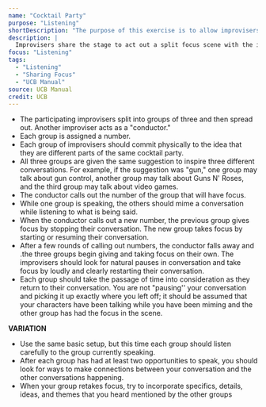 ```yaml
---
name: "Cocktail Party"
purpose: "Listening"
shortDescription: "The purpose of this exercise is to allow improvisers to practice taking and giving focus in group scenes. This variation of the exercise gives new improvisers another opportunity to practice listening. If you are really listening to the other conversations, you should be able to find ways for themes and ideas to overlap naturally. This is a skill you will use often when performing Long Form"
description: |
  Improvisers share the stage to act out a split focus scene with the instructor conducting the focus and moving from one pair to another. This encourages listening and extrapolation as players need to keep the conversation in going their heads, even while not in focus. Coming back to a logical point and quickly getting back into agreement with their scene partner.
focus: "Listening"
tags:
  - "Listening"
  - "Sharing Focus"
  - "UCB Manual"
source: UCB Manual
credit: UCB
---
```


- The participating improvisers split into groups of three and then spread out. Another improviser acts as a "conductor."
- Each group is assigned a number.
- Each group of improvisers should commit physically to the idea that they are different parts of the same cocktail party.
- All three groups are given the same suggestion to inspire three different conversations. For example, if the suggestion was "gun," one group may talk about gun control, another group may talk about Guns N' Roses, and the third group may talk about video games.
- The conductor calls out the number of the group that will have focus.
- While one group is speaking, the others should mime a conversation while listening to what is being said.
- When the conductor calls out a new number, the previous group gives focus by stopping their conversation. The new group takes focus by starting or resuming their conversation.
- After a few rounds of calling out numbers, the conductor falls away and .the three groups begin giving and taking focus on their own. The improvisers should look for natural pauses in conversation and take focus by loudly and clearly restarting their conversation.
- Each group should take the passage of time into consideration as they return to their conversation. You are not "pausing'' your conversation and picking it up exactly where you left off; it should be assumed that your characters have been talking while you have been miming and the other group has had the focus in the scene.

**VARIATION**

- Use the same basic setup, but this time each group should listen carefully to the group currently speaking.
- After each group has had at least two opportunities to speak, you should look for ways to make
  connections between your conversation and the other conversations happening.
- When your group retakes focus, try to incorporate specifics, details, ideas, and themes that you heard mentioned by the other groups
